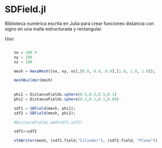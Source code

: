 # SDField.jl
Biblioteca numérica escrita en Julia para crear funciones distancia con signo en una malla estructurada y rectangular.

Uso:

```julia

    nx = 100 #
    ny = 100
    nz = 100

    mesh = HexaMesh([nx, ny, nz],[0.0, 0.0, 0.0],[1.0, 1.0, 1.0]);

    meshBuilder(mesh)
    
    
    phi1 = DistanceFields.sphere(0.5,0.5,0.5,0.1)
    phi2 = DistanceFields.sphere(0.1,0.1,0.1,0.08)

    sdf1 = SDField(mesh, phi1);
    sdf2 = SDField(mesh, phi2);

    #DistanceFields.add(sdf1,sdf2)

    sdf1<<sdf2

    vtkWriter(mesh, (sdf1.field,"Cilinder"), (sdf2.field, "Plane"))
```

